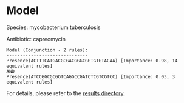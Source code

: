 
# Model

Species: mycobacterium tuberculosis

Antibiotic: capreomycin

```
Model (Conjunction - 2 rules):
------------------------------
Presence(ACTTTCATGACGCGACGGGCGGTGTGTACAA) [Importance: 0.98, 14 equivalent rules]
AND
Presence(ATCCGGCGCGGTCAGGCCGATCTCGTCGTCC) [Importance: 0.03, 3 equivalent rules]

```

For details, please refer to the [results directory](../../../../../results/scm_b/mycobacterium+tuberculosis/capreomycin/repeat_1/).

